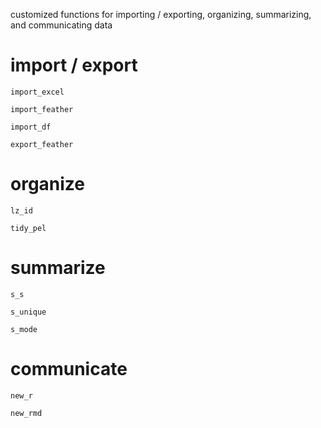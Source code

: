 customized functions for importing / exporting, organizing, summarizing, and communicating data

# import / export

`import_excel`

`import_feather`

`import_df`

`export_feather`

# organize

`lz_id`

`tidy_pel`

# summarize

`s_s`

`s_unique`

`s_mode`

# communicate

`new_r`

`new_rmd`